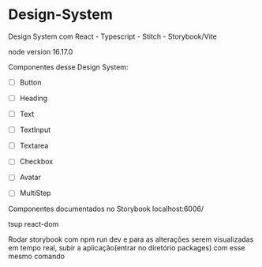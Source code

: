 # Design-System

Design System com React - Typescript - Stitch - Storybook/Vite

node version 16.17.0

Componentes desse Design System:

- [ ] Button
- [ ] Heading
- [ ] Text
- [ ] TextInput
- [ ] Textarea
- [ ] Checkbox
- [ ] Avatar
- [ ] MultiStep


Componentes documentados no Storybook
localhost:6006/

tsup
react-dom

Rodar storybook com npm run dev e para as alterações serem visualizadas em tempo real, subir a aplicação(entrar no diretório packages) com esse mesmo comando
